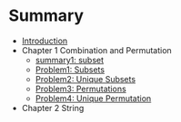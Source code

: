 # Summary

* [Introduction](README.md)
* Chapter 1 Combination and Permutation
   * [summary1: subset](pai_lie_zu_he_mo_ban.md)
   * [Problem1: Subsets](problem1_subsets.md)
   * [Problem2: Unique Subsets](problem2_unique_subsets.md)
   * [Problem3: Permutations](problem3_permutations.md)
   * [Problem4: Unique Permutation](problem4_unique_permutation.md)
* Chapter 2 String

